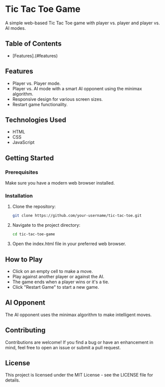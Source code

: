 # Tic Tac Toe Game
A simple web-based Tic Tac Toe game with player vs. player and player vs. AI modes.

## Table of Contents
- [Features].(#features)

## Features
- Player vs. Player mode.
- Player vs. AI mode with a smart AI opponent using the minimax algorithm.
- Responsive design for various screen sizes.
- Restart game functionality.

## Technologies Used
- HTML
- CSS
- JavaScript

## Getting Started
### Prerequisites
Make sure you have a modern web browser installed.
### Installation
1. Clone the repository:
   ```bash
   git clone https://github.com/your-username/tic-tac-toe.git
2. Navigate to the project directory:
   ```bash
   cd tic-tac-toe-game
3. Open the index.html file in your preferred web browser.

## How to Play
- Click on an empty cell to make a move.
- Play against another player or against the AI.
- The game ends when a player wins or it's a tie.
- Click "Restart Game" to start a new game.

## AI Opponent
The AI opponent uses the minimax algorithm to make intelligent moves.

## Contributing
Contributions are welcome! If you find a bug or have an enhancement in mind, feel free to open an issue or submit a pull request.

## License
This project is licensed under the MIT License - see the LICENSE file for details.

